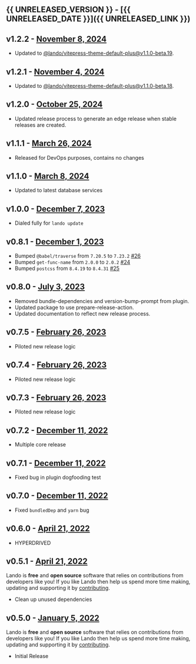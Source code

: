 ## {{ UNRELEASED_VERSION }} - [{{ UNRELEASED_DATE }}]({{ UNRELEASED_LINK }})

## v1.2.2 - [November 8, 2024](https://github.com/lando/dotnet/releases/tag/v1.2.2)

* Updated to [@lando/vitepress-theme-default-plus@v1.1.0-beta.19](https://github.com/lando/vitepress-theme-default-plus/releases/tag/v1.1.0-beta.19).

## v1.2.1 - [November 4, 2024](https://github.com/lando/dotnet/releases/tag/v1.2.1)

* Updated to [@lando/vitepress-theme-default-plus@v1.1.0-beta.18](https://github.com/lando/vitepress-theme-default-plus/releases/tag/v1.1.0-beta.18).

## v1.2.0 - [October 25, 2024](https://github.com/lando/dotnet/releases/tag/v1.2.0)

* Updated release process to generate an edge release when stable releases are created.

## v1.1.1 - [March 26, 2024](https://github.com/lando/dotnet/releases/tag/v1.1.1)

* Released for DevOps purposes, contains no changes

## v1.1.0 - [March 8, 2024](https://github.com/lando/dotnet/releases/tag/v1.1.0)

* Updated to latest database services

## v1.0.0 - [December 7, 2023](https://github.com/lando/dotnet/releases/tag/v1.0.0)

* Dialed fully for `lando update`

## v0.8.1 - [December 1, 2023](https://github.com/lando/dotnet/releases/tag/v0.8.1)

* Bumped `@babel/traverse` from `7.20.5` to `7.23.2` [#26](https://github.com/lando/dotnet/issues/26)
* Bumped `get-func-name` from `2.0.0` to `2.0.2` [#24](https://github.com/lando/dotnet/issues/24)
* Bumped `postcss` from `8.4.19` to `8.4.31` [#25](https://github.com/lando/dotnet/issues/25)

## v0.8.0 - [July 3, 2023](https://github.com/lando/dotnet/releases/tag/v0.8.0)

* Removed bundle-dependencies and version-bump-prompt from plugin.
* Updated package to use prepare-release-action.
* Updated documentation to reflect new release process.

## v0.7.5 - [February 26, 2023](https://github.com/lando/dotnet/releases/tag/v0.7.5)

* Piloted new release logic

## v0.7.4 - [February 26, 2023](https://github.com/lando/dotnet/releases/tag/v0.7.4)

* Piloted new release logic

## v0.7.3 - [February 26, 2023](https://github.com/lando/dotnet/releases/tag/v0.7.3)

* Piloted new release logic

## v0.7.2 - [December 11, 2022](https://github.com/lando/dotnet/releases/tag/v0.7.2)

* Multiple core release

## v0.7.1 - [December 11, 2022](https://github.com/lando/dotnet/releases/tag/v0.7.1)

* Fixed bug in plugin dogfooding test

## v0.7.0 - [December 11, 2022](https://github.com/lando/dotnet/releases/tag/v0.7.0)

* Fixed `bundledDep` and `yarn` bug

## v0.6.0 - [April 21, 2022](https://github.com/lando/dotnet/releases/tag/v0.6.0)

* HYPERDRIVED

## v0.5.1 - [April 21, 2022](https://github.com/lando/dotnet/releases/tag/v0.5.1)

Lando is **free** and **open source** software that relies on contributions from developers like you! If you like Lando then help us spend more time making, updating and supporting it by [contributing](https://github.com/sponsors/lando).

* Clean up unused dependencies

## v0.5.0 - [January 5, 2022](https://github.com/lando/dotnet/releases/tag/v0.5.0)

Lando is **free** and **open source** software that relies on contributions from developers like you! If you like Lando then help us spend more time making, updating and supporting it by [contributing](https://github.com/sponsors/lando).

* Initial Release
